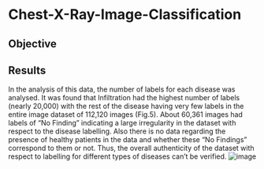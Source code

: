 # Chest-X-Ray-Image-Classification
## Objective 

## Results
In the analysis of this data, the number of labels for each disease was analysed. It was found that Infiltration had the highest number of labels (nearly 20,000) with the rest of the disease having very few labels in the entire image dataset of 112,120 images (Fig.5). About 60,361 images had labels of “No Finding” indicating a large irregularity in the dataset with respect to the disease labelling. Also there is no data regarding the presence of healthy patients in the data and whether these “No Findings” correspond to them or not. Thus, the overall authenticity of the dataset with respect to labelling for different types of diseases can’t be verified.
![image](https://github.com/AYUSH19VERMA/Chest-X-Ray-Image-Classification/assets/75496202/3576d549-da9e-4ca1-b5ab-2033593e93ee)
